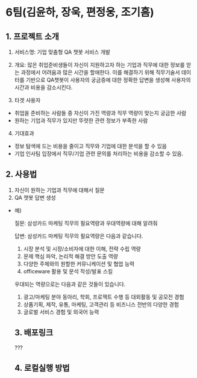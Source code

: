 # 6팀(김윤하, 장욱, 편정웅, 조기흠)

## 1. 프로젝트 소개
1) 서비스명: 기업 맞춤형 QA 챗봇 서비스 개발

2) 개요: 많은 취업준비생들이 자신이 지원하고자 하는 기업과 직무에 대한 정보를 얻는 과정에서 어려움과 많은 시간을 할애한다. 이를 해결하기 위해 직무기술서 데이터를 기반으로 QA챗봇이 사용자의 궁금증에 대한 정확한 답변을 생성해 사용자의 시간과 비용을 감소시킨다.

3) 타겟 사용자
  - 취업을 준비하는 사람들 중 자신이 가진 역량과 직무 역량이 맞는지 궁금한 사람
  - 원하는 기업과 직무가 있지만 뚜렷한 관련 정보가 부족한 사람

4) 기대효과 
- 정보 탐색에 드는 비용을 줄이고 직무와 기업에 대한 분석을 할 수 있음
- 기업 인사팀 입장에서 직무/기업 관련 문의를 처리하는 비용을 감소할 수 있음.

## 2. 사용법

1) 자신이 원하는 기업과 직무에 대해서 질문
2) QA 챗봇 답변 생성
- 예) 

  질문: 삼성카드 마케팅 직무의 필요역량과 우대역량에 대해 알려줘
  
  답변: 삼성카드 마케팅 직무의 필요역량은 다음과 같습니다. 
  1. 시장 분석 및 시장/소비자에 대한 이해, 전략 수립 역량
  2. 문제 핵심 파악, 논리적 해결 방안 도출 역량
  3. 다양한 주체와의 원할한 커뮤니케이션 및 협업 능력
  4. officeware 활용 및 문석 작성/발표 스킬
  
  우대되는 역량으로는 다음과 같은 것들이 있습니다. 
  
    1. 광고/마케팅 분야 동아리, 학회, 프로젝트 수행 등 대외활동 및 공모전 경험
    2. 상품기획, 제작, 유통, 마케팅, 고객관리 등 비즈니스 전반의 다양한 경험
    3. 글로벌 서비스 경험 및 외국어 능력

  ## 3. 배포링크
  ???

  ## 4. 로컬실행 방법
  


